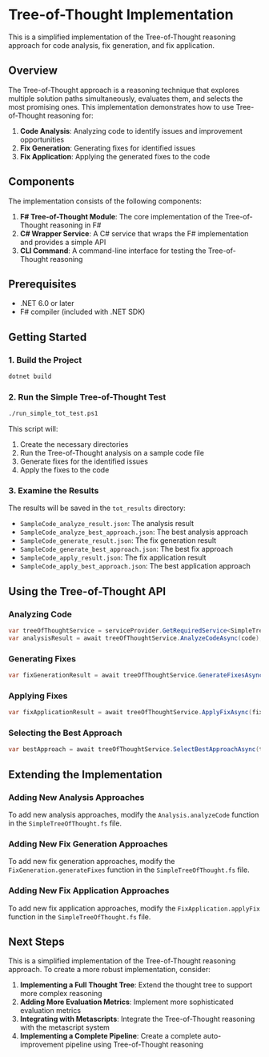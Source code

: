 ﻿# Tree-of-Thought Implementation

This is a simplified implementation of the Tree-of-Thought reasoning approach for code analysis, fix generation, and fix application.

## Overview

The Tree-of-Thought approach is a reasoning technique that explores multiple solution paths simultaneously, evaluates them, and selects the most promising ones. This implementation demonstrates how to use Tree-of-Thought reasoning for:

1. **Code Analysis**: Analyzing code to identify issues and improvement opportunities
2. **Fix Generation**: Generating fixes for identified issues
3. **Fix Application**: Applying the generated fixes to the code

## Components

The implementation consists of the following components:

1. **F# Tree-of-Thought Module**: The core implementation of the Tree-of-Thought reasoning in F#
2. **C# Wrapper Service**: A C# service that wraps the F# implementation and provides a simple API
3. **CLI Command**: A command-line interface for testing the Tree-of-Thought reasoning

## Prerequisites

- .NET 6.0 or later
- F# compiler (included with .NET SDK)

## Getting Started

### 1. Build the Project

```bash
dotnet build
```

### 2. Run the Simple Tree-of-Thought Test

```bash
./run_simple_tot_test.ps1
```

This script will:
1. Create the necessary directories
2. Run the Tree-of-Thought analysis on a sample code file
3. Generate fixes for the identified issues
4. Apply the fixes to the code

### 3. Examine the Results

The results will be saved in the `tot_results` directory:
- `SampleCode_analyze_result.json`: The analysis result
- `SampleCode_analyze_best_approach.json`: The best analysis approach
- `SampleCode_generate_result.json`: The fix generation result
- `SampleCode_generate_best_approach.json`: The best fix approach
- `SampleCode_apply_result.json`: The fix application result
- `SampleCode_apply_best_approach.json`: The best application approach

## Using the Tree-of-Thought API

### Analyzing Code

```csharp
var treeOfThoughtService = serviceProvider.GetRequiredService<SimpleTreeOfThoughtService>();
var analysisResult = await treeOfThoughtService.AnalyzeCodeAsync(code);
```

### Generating Fixes

```csharp
var fixGenerationResult = await treeOfThoughtService.GenerateFixesAsync(issue);
```

### Applying Fixes

```csharp
var fixApplicationResult = await treeOfThoughtService.ApplyFixAsync(fix);
```

### Selecting the Best Approach

```csharp
var bestApproach = await treeOfThoughtService.SelectBestApproachAsync(thoughtTreeJson);
```

## Extending the Implementation

### Adding New Analysis Approaches

To add new analysis approaches, modify the `Analysis.analyzeCode` function in the `SimpleTreeOfThought.fs` file.

### Adding New Fix Generation Approaches

To add new fix generation approaches, modify the `FixGeneration.generateFixes` function in the `SimpleTreeOfThought.fs` file.

### Adding New Fix Application Approaches

To add new fix application approaches, modify the `FixApplication.applyFix` function in the `SimpleTreeOfThought.fs` file.

## Next Steps

This is a simplified implementation of the Tree-of-Thought reasoning approach. To create a more robust implementation, consider:

1. **Implementing a Full Thought Tree**: Extend the thought tree to support more complex reasoning
2. **Adding More Evaluation Metrics**: Implement more sophisticated evaluation metrics
3. **Integrating with Metascripts**: Integrate the Tree-of-Thought reasoning with the metascript system
4. **Implementing a Complete Pipeline**: Create a complete auto-improvement pipeline using Tree-of-Thought reasoning
